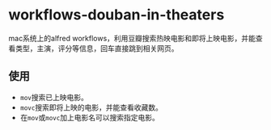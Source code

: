 # workflows-douban-in-theaters
mac系统上的alfred workflows，利用豆瓣搜索热映电影和即将上映电影，并能查看类型，主演，评分等信息，回车直接跳到相关网页。

## 使用
- `mov`搜索已上映电影。
- `movc`搜索即将上映的电影，并能查看收藏数。
- 在`mov`或`movc`加上电影名可以搜索指定电影。
